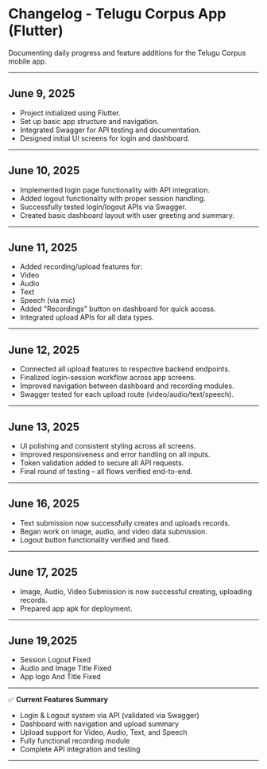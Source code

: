 #  Changelog - Telugu Corpus App (Flutter)

Documenting daily progress and feature additions for the Telugu Corpus mobile app.

---

##  June 9, 2025
-  Project initialized using Flutter.
-  Set up basic app structure and navigation.
-  Integrated Swagger for API testing and documentation.
-  Designed initial UI screens for login and dashboard.

---

##  June 10, 2025
-  Implemented login page functionality with API integration.
-  Added logout functionality with proper session handling.
-  Successfully tested login/logout APIs via Swagger.
-  Created basic dashboard layout with user greeting and summary.

---

##  June 11, 2025
-  Added recording/upload features for:
  -  Video
  -  Audio
  -  Text
  -  Speech (via mic)
-  Added "Recordings" button on dashboard for quick access.
-  Integrated upload APIs for all data types.

---

##  June 12, 2025
-  Connected all upload features to respective backend endpoints.
-  Finalized login-session workflow across app screens.
-  Improved navigation between dashboard and recording modules.
-  Swagger tested for each upload route (video/audio/text/speech).

---

##  June 13, 2025
-  UI polishing and consistent styling across all screens.
-  Improved responsiveness and error handling on all inputs.
-  Token validation added to secure all API requests.
-  Final round of testing – all flows verified end-to-end.

---

## June 16, 2025

-  Text submission now successfully creates and uploads records.
-  Began work on image, audio, and video data submission.
-  Logout button functionality verified and fixed.

---

## June 17, 2025

-  Image, Audio,  Video Submission is now successful creating, uploading records.
-  Prepared app apk for deployment.


---

## June 19,2025
- Session Logout Fixed
- Audio and Image Title Fixed
- App logo And Title Fixed

---

✅ **Current Features Summary**
- Login & Logout system via API (validated via Swagger)
- Dashboard with navigation and upload summary
- Upload support for Video, Audio, Text, and Speech
- Fully functional recording module
- Complete API integration and testing

---

